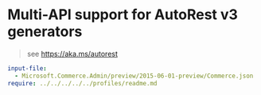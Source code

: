 # Multi-API support for AutoRest v3 generators

> see https://aka.ms/autorest

``` yaml $(enable-multi-api)
input-file:
  - Microsoft.Commerce.Admin/preview/2015-06-01-preview/Commerce.json
require: ../../../../../profiles/readme.md
```
